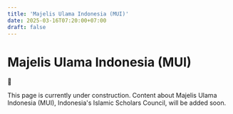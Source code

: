 ```yaml
---
title: 'Majelis Ulama Indonesia (MUI)'
date: 2025-03-16T07:20:00+07:00
draft: false
---
```


# Majelis Ulama Indonesia (MUI)

<aside>
🚧

This page is currently under construction. Content about Majelis Ulama Indonesia (MUI), Indonesia's Islamic Scholars Council, will be added soon.

</aside>
